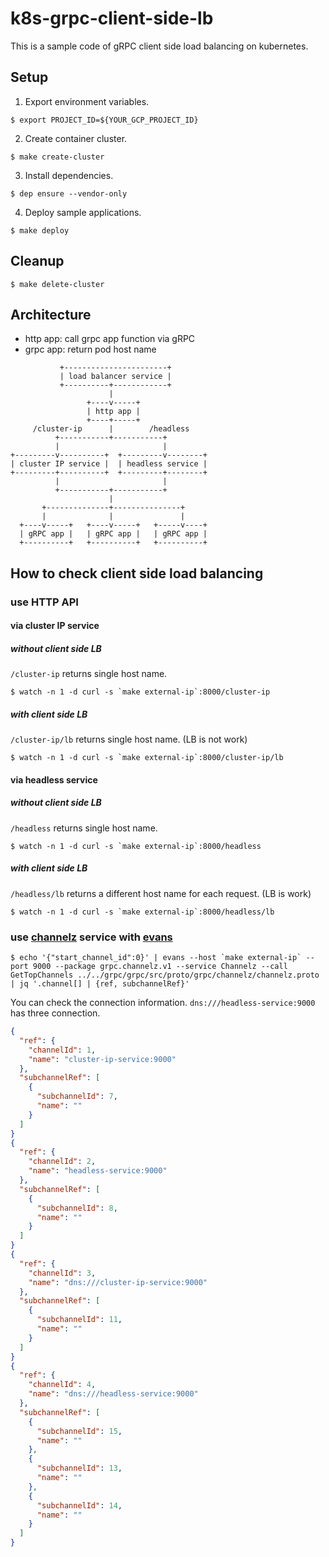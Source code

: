 # k8s-grpc-client-side-lb

This is a sample code of gRPC client side load balancing on kubernetes.

## Setup

1. Export environment variables.

```console
$ export PROJECT_ID=${YOUR_GCP_PROJECT_ID}
```

2. Create container cluster.

```console
$ make create-cluster
```

3. Install dependencies.

```console
$ dep ensure --vendor-only
```

4. Deploy sample applications.

```console
$ make deploy
```

## Cleanup

```console
$ make delete-cluster
```

## Architecture

- http app: call grpc app function via gRPC
- grpc app: return pod host name

```
           +-----------------------+
           | load balancer service |
           +----------+------------+
                      |
                 +----v-----+
                 | http app |
                 +----+-----+
     /cluster-ip      |        /headless
          +-----------+-----------+
          |                       |
+---------v----------+  +---------v--------+
| cluster IP service |  | headless service |
+---------+----------+  +---------+--------+
          |                       |
          +-----------+-----------+
                      |
       +--------------+---------------+
       |              |               |
  +----v-----+   +----v-----+   +-----v----+
  | gRPC app |   | gRPC app |   | gRPC app |
  +----------+   +----------+   +----------+
```

## How to check client side load balancing

### use HTTP API

#### via cluster IP service

##### without client side LB

`/cluster-ip` returns single host name.

```console
$ watch -n 1 -d curl -s `make external-ip`:8000/cluster-ip
```

##### with client side LB


`/cluster-ip/lb` returns single host name. (LB is not work)

```console
$ watch -n 1 -d curl -s `make external-ip`:8000/cluster-ip/lb
```

#### via headless service

##### without client side LB

`/headless` returns single host name.

```console
$ watch -n 1 -d curl -s `make external-ip`:8000/headless
```


##### with client side LB

`/headless/lb` returns a different host name for each request. (LB is work)

```console
$ watch -n 1 -d curl -s `make external-ip`:8000/headless/lb
```

### use [channelz](https://github.com/grpc/proposal/blob/master/A14-channelz.md) service with [evans](https://github.com/ktr0731/evans)

```console
$ echo '{"start_channel_id":0}' | evans --host `make external-ip` --port 9000 --package grpc.channelz.v1 --service Channelz --call GetTopChannels ../../grpc/grpc/src/proto/grpc/channelz/channelz.proto | jq '.channel[] | {ref, subchannelRef}'
```

You can check the connection information.
`dns:///headless-service:9000` has three connection.

```json
{
  "ref": {
    "channelId": 1,
    "name": "cluster-ip-service:9000"
  },
  "subchannelRef": [
    {
      "subchannelId": 7,
      "name": ""
    }
  ]
}
{
  "ref": {
    "channelId": 2,
    "name": "headless-service:9000"
  },
  "subchannelRef": [
    {
      "subchannelId": 8,
      "name": ""
    }
  ]
}
{
  "ref": {
    "channelId": 3,
    "name": "dns:///cluster-ip-service:9000"
  },
  "subchannelRef": [
    {
      "subchannelId": 11,
      "name": ""
    }
  ]
}
{
  "ref": {
    "channelId": 4,
    "name": "dns:///headless-service:9000"
  },
  "subchannelRef": [
    {
      "subchannelId": 15,
      "name": ""
    },
    {
      "subchannelId": 13,
      "name": ""
    },
    {
      "subchannelId": 14,
      "name": ""
    }
  ]
}
```
